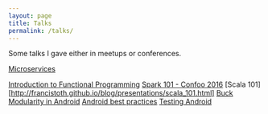 ```yaml
---
layout: page
title: Talks
permalink: /talks/
---
```


Some talks I gave either in meetups or conferences.

[Microservices](20191120_microservices/index.html)

[Introduction to Functional Programming](http://francistoth.github.io/blog/presentations/intro_to_fp.html)
[Spark 101 - Confoo 2016](http://francistoth.github.io/blog/presentations/spark_101.html)
[Scala 101][http://francistoth.github.io/blog/presentations/scala_101.html]
[Buck](http://slides.com/tothfrancis/introduction-to-buck/fullscreen#/)
[Modularity in Android](https://prezi.com/jfruyhemc9uh/android-montreal-best-practices-modularity/)
[Android best practices](https://prezi.com/f2vue-ba2ybp/confoo-2013-android-best-practices/)
[Testing Android](https://prezi.com/-m4rprzvgs1p/confoo-2012-testing-android-apps/)